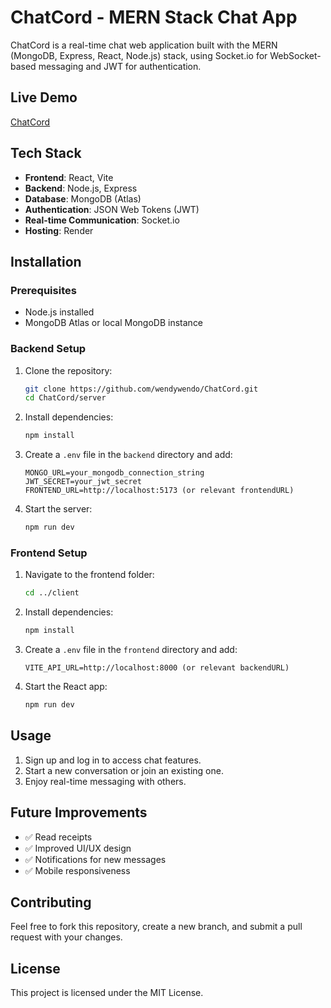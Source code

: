 # ChatCord - MERN Stack Chat App

ChatCord is a real-time chat web application built with the MERN (MongoDB, Express, React, Node.js) stack, using Socket.io for WebSocket-based messaging and JWT for authentication.

## Live Demo
[ChatCord](https://chatcord-k1bi.onrender.com/)

## Tech Stack
- **Frontend**: React, Vite
- **Backend**: Node.js, Express
- **Database**: MongoDB (Atlas)
- **Authentication**: JSON Web Tokens (JWT)
- **Real-time Communication**: Socket.io
- **Hosting**: Render

## Installation
### Prerequisites
- Node.js installed
- MongoDB Atlas or local MongoDB instance

### Backend Setup
1. Clone the repository:
   ```bash
   git clone https://github.com/wendywendo/ChatCord.git
   cd ChatCord/server
   ```
2. Install dependencies:
   ```bash
   npm install
   ```
3. Create a `.env` file in the `backend` directory and add:
   ```plaintext
   MONGO_URL=your_mongodb_connection_string
   JWT_SECRET=your_jwt_secret
   FRONTEND_URL=http://localhost:5173 (or relevant frontendURL)
   ```
4. Start the server:
   ```bash
   npm run dev
   ```

### Frontend Setup
1. Navigate to the frontend folder:
   ```bash
   cd ../client
   ```
2. Install dependencies:
   ```bash
   npm install
   ```
3. Create a `.env` file in the `frontend` directory and add:
   ```plaintext
   VITE_API_URL=http://localhost:8000 (or relevant backendURL)
   ```
4. Start the React app:
   ```bash
   npm run dev
   ```

## Usage
1. Sign up and log in to access chat features.
2. Start a new conversation or join an existing one.
3. Enjoy real-time messaging with others.

## Future Improvements
- ✅ Read receipts
- ✅ Improved UI/UX design
- ✅ Notifications for new messages
- ✅ Mobile responsiveness

## Contributing
Feel free to fork this repository, create a new branch, and submit a pull request with your changes.

## License
This project is licensed under the MIT License.

